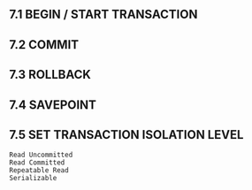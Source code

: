 ## 7.1 BEGIN / START TRANSACTION  
## 7.2 COMMIT  
## 7.3 ROLLBACK  
## 7.4 SAVEPOINT  
## 7.5 SET TRANSACTION ISOLATION LEVEL  
	Read Uncommitted  
	Read Committed  
	Repeatable Read  
	Serializable
